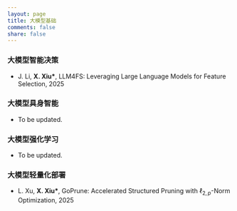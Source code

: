 ```yaml
---
layout: page
title: 大模型基础
comments: false
share: false
---
```



### 大模型智能决策

* J. Li, <b>X. Xiu*</b>, LLM4FS: Leveraging Large Language Models for Feature Selection, 2025 <br>


### 大模型具身智能

* To be updated.

### 大模型强化学习

* To be updated.

### 大模型轻量化部署

* L. Xu, <b>X. Xiu*</b>, GoPrune: Accelerated Structured Pruning with $\ell_{2,p}$-Norm Optimization, 2025 <br>
